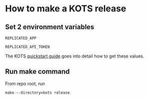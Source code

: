 # How to make a KOTS release

## Set 2 environment variables
`REPLICATED_APP`

`REPLICATED_API_TOKEN`

The KOTS [quickstart guide](https://kots.io/vendor/guides/quickstart/) goes into detail how to get these values.

## Run make command
From repo root, run
```shell
make --directory=kots release
```

